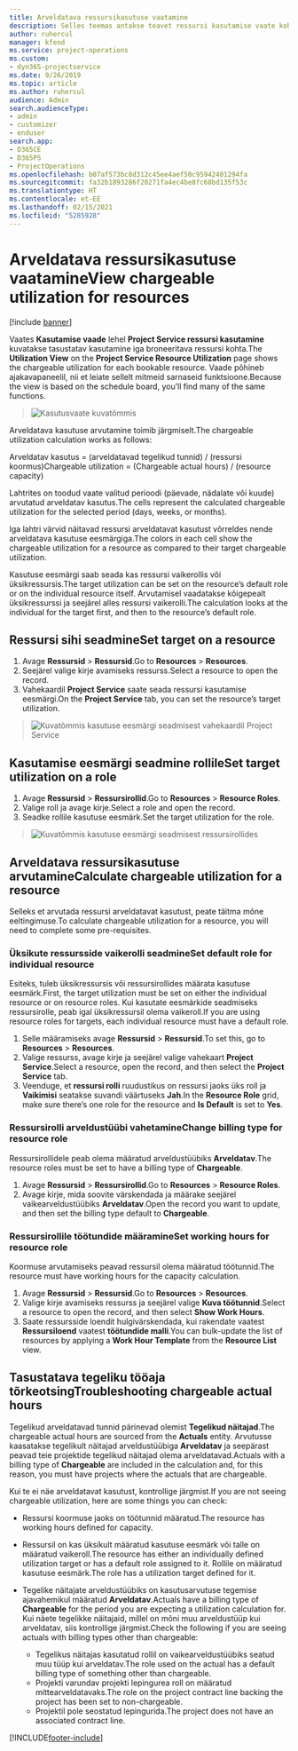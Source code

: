 ```yaml
---
title: Arveldatava ressursikasutuse vaatamine
description: Selles teemas antakse teavet ressursi kasutamise vaate kohta.
author: ruhercul
manager: kfend
ms.service: project-operations
ms.custom:
- dyn365-projectservice
ms.date: 9/26/2019
ms.topic: article
ms.author: ruhercul
audience: Admin
search.audienceType:
- admin
- customizer
- enduser
search.app:
- D365CE
- D365PS
- ProjectOperations
ms.openlocfilehash: b07af573bc8d312c45ee4aef50c95942401294fa
ms.sourcegitcommit: fa32b1893286f20271fa4ec4be8fc68bd135f53c
ms.translationtype: HT
ms.contentlocale: et-EE
ms.lasthandoff: 02/15/2021
ms.locfileid: "5285928"
---
```

# <a name="view-chargeable-utilization-for-resources"></a><span data-ttu-id="fd20a-103">Arveldatava ressursikasutuse vaatamine</span><span class="sxs-lookup"><span data-stu-id="fd20a-103">View chargeable utilization for resources</span></span>

[!include [banner](../includes/psa-now-project-operations.md)]
 
<span data-ttu-id="fd20a-104">Vaates **Kasutamise vaade** lehel **Project Service ressursi kasutamine** kuvatakse tasustatav kasutamine iga broneeritava ressursi kohta.</span><span class="sxs-lookup"><span data-stu-id="fd20a-104">The **Utilization View** on the **Project Service Resource Utilization** page shows the chargeable utilization for each bookable resource.</span></span> <span data-ttu-id="fd20a-105">Vaade põhineb ajakavapaneelil, nii et leiate sellelt mitmeid sarnaseid funktsioone.</span><span class="sxs-lookup"><span data-stu-id="fd20a-105">Because the view is based on the schedule board, you’ll find many of the same functions.</span></span>

> ![Kasutusvaate kuvatõmmis](media/FAQ-utilization-1.png)
 

<span data-ttu-id="fd20a-107">Arveldatava kasutuse arvutamine toimib järgmiselt.</span><span class="sxs-lookup"><span data-stu-id="fd20a-107">The chargeable utilization calculation works as follows:</span></span>

   <span data-ttu-id="fd20a-108">Arveldatav kasutus = (arveldatavad tegelikud tunnid) / (ressursi koormus)</span><span class="sxs-lookup"><span data-stu-id="fd20a-108">Chargeable utilization = (Chargeable actual hours) / (resource capacity)</span></span>

<span data-ttu-id="fd20a-109">Lahtrites on toodud vaate valitud perioodi (päevade, nädalate või kuude) arvutatud arveldatav kasutus.</span><span class="sxs-lookup"><span data-stu-id="fd20a-109">The cells represent the calculated chargeable utilization for the selected period (days, weeks, or months).</span></span>

<span data-ttu-id="fd20a-110">Iga lahtri värvid näitavad ressursi arveldatavat kasutust võrreldes nende arveldatava kasutuse eesmärgiga.</span><span class="sxs-lookup"><span data-stu-id="fd20a-110">The colors in each cell show the chargeable utilization for a resource as compared to their target chargeable utilization.</span></span> 

<span data-ttu-id="fd20a-111">Kasutuse eesmärgi saab seada kas ressursi vaikerollis või üksikressursis.</span><span class="sxs-lookup"><span data-stu-id="fd20a-111">The target utilization can be set on the resource’s default role or on the individual resource itself.</span></span> <span data-ttu-id="fd20a-112">Arvutamisel vaadatakse kõigepealt üksikressurssi ja seejärel alles ressursi vaikerolli.</span><span class="sxs-lookup"><span data-stu-id="fd20a-112">The calculation looks at the individual for the target first, and then to the resource’s default role.</span></span>

## <a name="set-target-on-a-resource"></a><span data-ttu-id="fd20a-113">Ressursi sihi seadmine</span><span class="sxs-lookup"><span data-stu-id="fd20a-113">Set target on a resource</span></span>

1. <span data-ttu-id="fd20a-114">Avage **Ressursid** \> **Ressursid**.</span><span class="sxs-lookup"><span data-stu-id="fd20a-114">Go to **Resources** \> **Resources**.</span></span> 
2. <span data-ttu-id="fd20a-115">Seejärel valige kirje avamiseks ressurss.</span><span class="sxs-lookup"><span data-stu-id="fd20a-115">Select a resource to open the record.</span></span> 
3. <span data-ttu-id="fd20a-116">Vahekaardil **Project Service** saate seada ressursi kasutamise eesmärgi.</span><span class="sxs-lookup"><span data-stu-id="fd20a-116">On the **Project Service** tab, you can set the resource’s target utilization.</span></span>

> ![Kuvatõmmis kasutuse eesmärgi seadmisest vahekaardil Project Service](media/FAQ-utilization-2.png)
 
## <a name="set-target-utilization-on-a-role"></a><span data-ttu-id="fd20a-118">Kasutamise eesmärgi seadmine rollile</span><span class="sxs-lookup"><span data-stu-id="fd20a-118">Set target utilization on a role</span></span>

1. <span data-ttu-id="fd20a-119">Avage **Ressursid** \> **Ressursirollid**.</span><span class="sxs-lookup"><span data-stu-id="fd20a-119">Go to **Resources** \> **Resource Roles**.</span></span> 
2. <span data-ttu-id="fd20a-120">Valige roll ja avage kirje.</span><span class="sxs-lookup"><span data-stu-id="fd20a-120">Select a role and open the record.</span></span> 
3. <span data-ttu-id="fd20a-121">Seadke rollile kasutuse eesmärk.</span><span class="sxs-lookup"><span data-stu-id="fd20a-121">Set the target utilization for the role.</span></span>

> ![Kuvatõmmis kasutuse eesmärgi seadmisest ressursirollides](media/FAQ-utilization-3.png)
 
## <a name="calculate-chargeable-utilization-for-a-resource"></a><span data-ttu-id="fd20a-123">Arveldatava ressursikasutuse arvutamine</span><span class="sxs-lookup"><span data-stu-id="fd20a-123">Calculate chargeable utilization for a resource</span></span>

<span data-ttu-id="fd20a-124">Selleks et arvutada ressursi arveldatavat kasutust, peate täitma mõne eeltingimuse.</span><span class="sxs-lookup"><span data-stu-id="fd20a-124">To calculate chargeable utilization for a resource, you will need to complete some pre-requisites.</span></span> 

### <a name="set-default-role-for-individual-resource"></a><span data-ttu-id="fd20a-125">Üksikute ressursside vaikerolli seadmine</span><span class="sxs-lookup"><span data-stu-id="fd20a-125">Set default role for individual resource</span></span>

<span data-ttu-id="fd20a-126">Esiteks, tuleb üksikressursis või ressursirollides määrata kasutuse eesmärk.</span><span class="sxs-lookup"><span data-stu-id="fd20a-126">First, the target utilization must be set on either the individual resource or on resource roles.</span></span> <span data-ttu-id="fd20a-127">Kui kasutate eesmärkide seadmiseks ressursirolle, peab igal üksikressursil olema vaikeroll.</span><span class="sxs-lookup"><span data-stu-id="fd20a-127">If you are using resource roles for targets, each individual resource must have a default role.</span></span> 

1. <span data-ttu-id="fd20a-128">Selle määramiseks avage **Ressursid** \> **Ressursid**.</span><span class="sxs-lookup"><span data-stu-id="fd20a-128">To set this, go to **Resources** \> **Resources**.</span></span> 
2. <span data-ttu-id="fd20a-129">Valige ressurss, avage kirje ja seejärel valige vahekaart **Project Service**.</span><span class="sxs-lookup"><span data-stu-id="fd20a-129">Select a resource, open the record, and then select the **Project Service** tab.</span></span> 
3. <span data-ttu-id="fd20a-130">Veenduge, et **ressursi rolli** ruudustikus on ressursi jaoks üks roll ja **Vaikimisi** seatakse suvandi väärtuseks **Jah**.</span><span class="sxs-lookup"><span data-stu-id="fd20a-130">In the **Resource Role** grid, make sure there’s one role for the resource and **Is Default** is set to **Yes**.</span></span>
 
### <a name="change-billing-type-for-resource-role"></a><span data-ttu-id="fd20a-131">Ressursirolli arveldustüübi vahetamine</span><span class="sxs-lookup"><span data-stu-id="fd20a-131">Change billing type for resource role</span></span>

<span data-ttu-id="fd20a-132">Ressursirollidele peab olema määratud arveldustüübiks **Arveldatav**.</span><span class="sxs-lookup"><span data-stu-id="fd20a-132">The resource roles must be set to have a billing type of **Chargeable**.</span></span> 

1. <span data-ttu-id="fd20a-133">Avage **Ressursid** \> **Ressursirollid**.</span><span class="sxs-lookup"><span data-stu-id="fd20a-133">Go to **Resources** \> **Resource Roles**.</span></span> 
2. <span data-ttu-id="fd20a-134">Avage kirje, mida soovite värskendada ja määrake seejärel vaikearveldustüübiks **Arveldatav**.</span><span class="sxs-lookup"><span data-stu-id="fd20a-134">Open the record you want to update, and then set the billing type default to **Chargeable**.</span></span>

### <a name="set-working-hours-for-resource-role"></a><span data-ttu-id="fd20a-135">Ressursirollile töötundide määramine</span><span class="sxs-lookup"><span data-stu-id="fd20a-135">Set working hours for resource role</span></span>
 
<span data-ttu-id="fd20a-136">Koormuse arvutamiseks peavad ressursil olema määratud töötunnid.</span><span class="sxs-lookup"><span data-stu-id="fd20a-136">The resource must have working hours for the capacity calculation.</span></span> 

1. <span data-ttu-id="fd20a-137">Avage **Ressursid** \> **Ressursid**.</span><span class="sxs-lookup"><span data-stu-id="fd20a-137">Go to **Resources** \> **Resources**.</span></span> 
2. <span data-ttu-id="fd20a-138">Valige kirje avamiseks ressurss ja seejärel valige **Kuva töötunnid**.</span><span class="sxs-lookup"><span data-stu-id="fd20a-138">Select a resource to open the record, and then select **Show Work Hours**.</span></span> 
3. <span data-ttu-id="fd20a-139">Saate ressursside loendit hulgivärskendada, kui rakendate vaatest **Ressursiloend** vaatest **töötundide malli**.</span><span class="sxs-lookup"><span data-stu-id="fd20a-139">You can bulk-update the list of resources by applying a **Work Hour Template** from the **Resource List** view.</span></span>

## <a name="troubleshooting-chargeable-actual-hours"></a><span data-ttu-id="fd20a-140">Tasustatava tegeliku tööaja tõrkeotsing</span><span class="sxs-lookup"><span data-stu-id="fd20a-140">Troubleshooting chargeable actual hours</span></span>

<span data-ttu-id="fd20a-141">Tegelikud arveldatavad tunnid pärinevad olemist **Tegelikud näitajad**.</span><span class="sxs-lookup"><span data-stu-id="fd20a-141">The chargeable actual hours are sourced from the **Actuals** entity.</span></span> <span data-ttu-id="fd20a-142">Arvutusse kaasatakse tegelikult näitajad arveldustüübiga **Arveldatav** ja seepärast peavad teie projektide tegelikud näitajad olema arveldatavad.</span><span class="sxs-lookup"><span data-stu-id="fd20a-142">Actuals with a billing type of **Chargeable** are included in the calculation and, for this reason, you must have projects where the actuals that are chargeable.</span></span>

<span data-ttu-id="fd20a-143">Kui te ei näe arveldatavat kasutust, kontrollige järgmist.</span><span class="sxs-lookup"><span data-stu-id="fd20a-143">If you are not seeing chargeable utilization, here are some things you can check:</span></span>

- <span data-ttu-id="fd20a-144">Ressursi koormuse jaoks on töötunnid määratud.</span><span class="sxs-lookup"><span data-stu-id="fd20a-144">The resource has working hours defined for capacity.</span></span>
- <span data-ttu-id="fd20a-145">Ressursil on kas üksikult määratud kasutuse eesmärk või talle on määratud vaikeroll.</span><span class="sxs-lookup"><span data-stu-id="fd20a-145">The resource has either an individually defined utilization target or has a default role assigned to it.</span></span> <span data-ttu-id="fd20a-146">Rollile on määratud kasutuse eesmärk.</span><span class="sxs-lookup"><span data-stu-id="fd20a-146">The role has a utilization target defined for it.</span></span>
- <span data-ttu-id="fd20a-147">Tegelike näitajate arveldustüübiks on kasutusarvutuse tegemise ajavahemikul määratud **Arveldatav**.</span><span class="sxs-lookup"><span data-stu-id="fd20a-147">Actuals have a billing type of **Chargeable** for the period you are expecting a utilization calculation for.</span></span> <span data-ttu-id="fd20a-148">Kui näete tegelikke näitajaid, millel on mõni muu arveldustüüp kui arveldatav, siis kontrollige järgmist.</span><span class="sxs-lookup"><span data-stu-id="fd20a-148">Check the following if you are seeing actuals with billing types other than chargeable:</span></span>

  - <span data-ttu-id="fd20a-149">Tegelikus näitajas kasutatud rollil on vaikearveldustüübiks seatud muu tüüp kui arveldatav.</span><span class="sxs-lookup"><span data-stu-id="fd20a-149">The role used on the actual has a default billing type of something other than chargeable.</span></span>
  - <span data-ttu-id="fd20a-150">Projekti varundav projekti lepingurea roll on määratud mittearveldatavaks.</span><span class="sxs-lookup"><span data-stu-id="fd20a-150">The role on the project contract line backing the project has been set to non-chargeable.</span></span>
  - <span data-ttu-id="fd20a-151">Projektil pole seostatud lepingurida.</span><span class="sxs-lookup"><span data-stu-id="fd20a-151">The project does not have an associated contract line.</span></span>



[!INCLUDE[footer-include](../includes/footer-banner.md)]